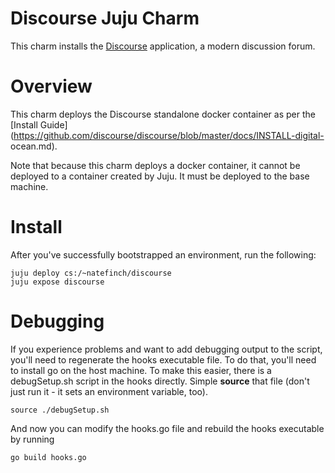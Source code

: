 Discourse Juju Charm
===============

This charm installs the [Discourse](http://discourse.org) application, a modern
discussion forum.

# Overview

This charm deploys the Discourse standalone docker container as per the [Install
Guide](https://github.com/discourse/discourse/blob/master/docs/INSTALL-digital-
ocean.md).

Note that because this charm deploys a docker container, it cannot be deployed
to a container created by Juju.  It must be deployed to the base machine.

# Install

After you've successfully bootstrapped an environment, run the following:

    juju deploy cs:/~natefinch/discourse
    juju expose discourse

# Debugging

If you experience problems and want to add debugging output to the script,
you'll need to regenerate the hooks executable file.  To do that, you'll need to
install go on the host machine.  To make this easier, there is a debugSetup.sh
script in the hooks directly.  Simple **source** that file (don't just run it -
it sets an environment variable, too).

	source ./debugSetup.sh

And now you can modify the hooks.go file and rebuild the hooks executable by
running

    go build hooks.go


    
